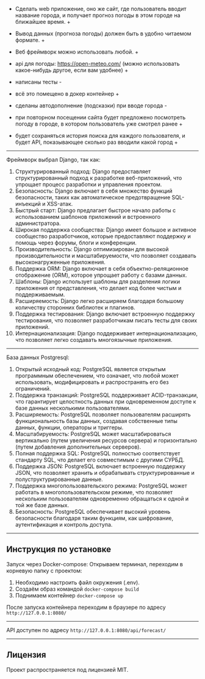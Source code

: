 - Сделать web приложение, оно же сайт, где пользователь вводит название города,
и получает прогноз погоды в этом городе на ближайшее время. +

- Вывод данных (прогноза погоды) должен быть в удобно читаемом формате. +
- Веб фреймворк можно использовать любой. +

- api для погоды: https://open-meteo.com/ 
(можно использовать какое-нибудь другое, если вам удобнее) +
- написаны тесты -
- всё это помещено в докер контейнер +
- сделаны автодополнение (подсказки) при вводе города -
- при повторном посещении сайта будет предложено посмотреть погоду в городе,
в котором пользователь уже смотрел ранее +
- будет сохраняться история поиска для каждого пользователя,
и будет API, показывающее сколько раз вводили какой город +

---

Фреймворк выбрал Django, так как:
1.  Структурированный подход: Django предоставляет структурированный подход к разработке веб-приложений, что упрощает процесс разработки и управления проектом.
2.  Безопасность: Django включает в себя множество функций безопасности, таких как автоматическое предотвращение SQL-инъекций и XSS-атак.
3.  Быстрый старт: Django предлагает быстрое начало работы с использованием шаблонов приложений и встроенного администратора.
4.  Широкая поддержка сообщества: Django имеет большое и активное сообщество разработчиков, которые предоставляют поддержку и помощь через форумы, блоги и конференции.
5.  Производительность: Django оптимизирован для высокой производительности и масштабируемости, что позволяет создавать высоконагруженные приложения.
6.  Поддержка ORM: Django включает в себя объектно-реляционное отображение (ORM), которое упрощает работу с базами данных.
7.  Шаблоны: Django использует шаблоны для разделения логики приложения от представления, что делает код более чистым и поддерживаемым.
8.  Расширяемость: Django легко расширяем благодаря большому количеству сторонних библиотек и плагинов.
9.  Поддержка тестирования: Django включает встроенную поддержку тестирования, что позволяет разработчикам писать тесты для своих приложений.
10.  Интернационализация: Django поддерживает интернационализацию, что позволяет легко создавать многоязычные приложения.

---

База данных Postgresql:
1.  Открытый исходный код: PostgreSQL является открытым программным обеспечением, что означает, что любой может использовать, модифицировать и распространять его без ограничений.
2.  Поддержка транзакций: PostgreSQL поддерживает ACID-транзакции, что гарантирует целостность данных при одновременном доступе к базе данных несколькими пользователями.
3.  Расширяемость: PostgreSQL позволяет пользователям расширять функциональность базы данных, создавая собственные типы данных, функции, операторы и триггеры.
4.  Масштабируемость: PostgreSQL может масштабироваться вертикально (путем увеличения ресурсов сервера) и горизонтально (путем добавления дополнительных серверов).
6.  Полная поддержка SQL: PostgreSQL полностью соответствует стандарту SQL, что делает его совместимым с другими СУРБД.
7.  Поддержка JSON: PostgreSQL включает встроенную поддержку JSON, что позволяет хранить и обрабатывать структурированные и полуструктурированные данные.
8.  Поддержка многопользовательского режима: PostgreSQL может работать в многопользовательском режиме, что позволяет нескольким пользователям одновременно обращаться к одной и той же базе данных.
9.  Безопасность: PostgreSQL обеспечивает высокий уровень безопасности благодаря таким функциям, как шифрование, аутентификация и контроль доступа.

---

<h2>Инструкция по установке</h2>

Запуск через Docker-compose:
Открываем терминал, переходим в корневую папку с проектом:

1. Необходимо настроить файл окружения (.env).
2. Создаём образ командой ```docker-compose build```
3. Поднимаем контейнер ```docker-compose up```

После запуска контейнера переходим в браузере по адресу ```http://127.0.0.1:8080/```

---

API доступен по адресу ```http://127.0.0.1:8080/api/forecast/```

---

<h2>Лицензия</h2>
Проект распространяется под лицензией MIT.